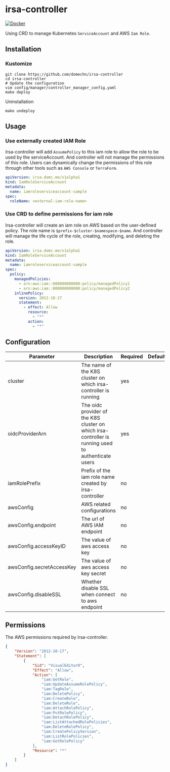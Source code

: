 # irsa-controller

[![Docker](https://github.com/domechn/irsa-controller/actions/workflows/publish.yaml/badge.svg)](https://github.com/domechn/irsa-controller/actions/workflows/publish.yaml)

Using CRD to manage Kubernetes `ServiceAccount` and AWS `Iam Role`.

## Installation

### Kustomize

```shell
git clone https://github.com/domechn/irsa-controller
cd irsa-controller
# Update the configuration
vim config/manager/controller_manager_config.yaml
make deploy
```

Uninstallation

```shell
make undeploy
```

## Usage

### Use externally created IAM Role

Irsa-controller will add `AssumePolicy` to this iam role to allow the role to be used by the serviceAccount. And controller will not manage the permissions of this role. Users can dynamically change the permissions of this role through other tools such as `AWS Console` or `TerraForm`.

```yaml
apiVersion: irsa.domc.me/v1alpha1
kind: IamRoleServiceAccount
metadata:
  name: iamroleserviceaccount-sample
spec:
  roleName: <external-iam-role-name>
```

### Use CRD to define permissions for iam role

Irsa-controller will create an iam role on AWS based on the user-defined policy. The role name is `$prefix-$cluster-$namespace-$name`. And controller will manage the life cycle of the role, creating, modifying, and deleting the role.

```yaml
apiVersion: irsa.domc.me/v1alpha1
kind: IamRoleServiceAccount
metadata:
  name: iamroleserviceaccount-sample
spec:
  policy:
    managedPolicies:
      - arn:aws:iam::000000000000:policy/managedPolicy1
      - arn:aws:iam::000000000000:policy/managedPolicy2
    inlinePolicy:
      version: 2012-10-17
      statement:
        - effect: Allow
          resource:
            - "*"
          action:
            - "*"
```

## Configuration

| Parameter                 | Description                                                                                         | Required | Default |
| ------------------------- | --------------------------------------------------------------------------------------------------- | -------- | ------- |
| cluster                   | The name of the K8S cluster on which irsa-controller is running                                     | yes      |         |
| oidcProviderArn           | The oidc provider of the K8S cluster on which irsa-controller is running used to authenticate users | yes      |         |
| iamRolePrefix             | Prefix of the iam role name created by irsa-controller                                              | no       |         |
| awsConfig                 | AWS related configurations                                                                          | no       |         |
| awsConfig.endpoint        | The url of AWS IAM endpoint                                                                         | no       |         |
| awsConfig.accessKeyID     | The value of aws access key                                                                         | no       |         |
| awsConfig.secretAccessKey | The value of aws access key secret                                                                  | no       |         |
| awsConfig.disableSSL      | Whether disable SSL when connect to aws endpoint                                                    | no       |         |

## Permissions

The AWS permissions required by irsa-controller.

```json
{
    "Version": "2012-10-17",
    "Statement": [
        {
            "Sid": "VisualEditor0",
            "Effect": "Allow",
            "Action": [
                "iam:GetRole",
                "iam:UpdateAssumeRolePolicy",
                "iam:TagRole",
                "iam:DeletePolicy",
                "iam:CreateRole",
                "iam:DeleteRole",
                "iam:AttachRolePolicy",
                "iam:PutRolePolicy",
                "iam:DetachRolePolicy",
                "iam:ListAttachedRolePolicies",
                "iam:DeleteRolePolicy",
                "iam:CreatePolicyVersion",
                "iam:ListRolePolicies",
                "iam:GetRolePolicy"
            ],
            "Resource": "*"
        }
    ]
}
```
